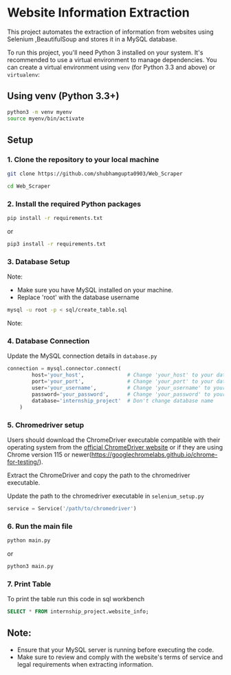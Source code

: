 
# Website Information Extraction

This project automates the extraction of information from websites using Selenium ,BeautifulSoup and stores it in a MySQL database.

To run this project, you'll need Python 3 installed on your system. It's recommended to use a virtual environment to manage dependencies. You can create a virtual environment using `venv` (for Python 3.3 and above) or `virtualenv`:

## Using venv (Python 3.3+)

```sh
python3 -m venv myenv
source myenv/bin/activate
```

## Setup

### 1. Clone the repository to your local machine

```bash
git clone https://github.com/shubhamgupta0903/Web_Scraper
```

```bash
cd Web_Scraper
```

### 2. Install the required Python packages

```bash
pip install -r requirements.txt
```
or
```bash
pip3 install -r requirements.txt
```

### 3. Database Setup

Note: 
- Make sure you have MySQL installed on your machine.
- Replace 'root' with the database username

```bash
mysql -u root -p < sql/create_table.sql 
```

Note: 

### 4. Database Connection

Update the MySQL connection details in `database.py`

```python
connection = mysql.connector.connect(
        host='your_host',              # Change 'your_host' to your database host, e.g., '127.0.0.1'
        port='your_port',              # Change 'your_port' to your database port, e.g., 3306
        user='your_username',          # Change 'your_username' to your database username
        password='your_password',      # Change 'your_password' to your database password
        database='internship_project'  # Don't change database name
    )
```

### 5. Chromedriver setup

Users should download the ChromeDriver executable compatible with their operating system from the [official ChromeDriver website](https://chromedriver.chromium.org/downloads) or if they are using Chrome version 115 or newer(https://googlechromelabs.github.io/chrome-for-testing/).

Extract the ChromeDriver and copy the path to the chromedriver executable.

Update the path to the chromedriver executable in `selenium_setup.py`

```python
service = Service('/path/to/chromedriver')
```

### 6. Run the main file

```bash
python main.py
```
or
```bash
python3 main.py
```

### 7. Print Table
To print the table run this code in sql workbench

```sql
SELECT * FROM internship_project.website_info;
```

## Note:

- Ensure that your MySQL server is running before executing the code.
- Make sure to review and comply with the website's terms of service and legal requirements when extracting information.

